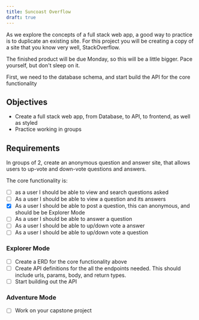 ```yaml
---
title: Suncoast Overflow
draft: true
---
```


As we explore the concepts of a full stack web app, a good way to practice is to duplicate an existing site. For this project you will be creating a copy of a site that you know very well, StackOverflow.

The finished product will be due Monday, so this will be a little bigger. Pace yourself, but don't sleep on it.

First, we need to the database schema, and start build the API for the core functionality

## Objectives

- Create a full stack web app, from Database, to API, to frontend, as well as styled
- Practice working in groups

## Requirements

In groups of 2, create an anonymous question and answer site, that allows users to up-vote and down-vote questions and answers.

The core functionality is:

- [ ] as a user I should be able to view and search questions asked
- [ ] As a user I should be able to view a question and its answers
- [X] As a user I should be able to post a question, this can anonymous, and should be be Explorer Mode
- [ ] As a user I should be able to answer a question
- [ ] As a user I should be able to up/down vote a answer
- [ ] As a user I should be able to up/down vote a question

### Explorer Mode

- [ ] Create a ERD for the core functionality above
- [ ] Create API definitions for the all the endpoints needed. This should include urls, params, body, and return types.
- [ ] Start building out the API

### Adventure Mode

- [ ] Work on your capstone project
